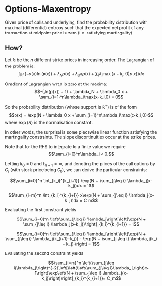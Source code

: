 # Options-Maxentropy
Given price of calls and underlying, find the probability distribution with maximal (differential) entropy such that the expected net profit of any transaction at midpoint price is zero (i.e. satisfying martingality).

## How?
Let $k_i$ be the $n$ different strike prices in increasing order. The Lagrangian of the problem is:
$$\int_{\mathbb{R}^+} \left(-p(x)\ln(p(x)) + \lambda_N p(x) + \lambda_s xp(x) + \sum_{i}\lambda_i\max(x-k_i,0)p(x) \right)dx$$

Gradient of Lagrangian wrt $p$ is zero at the maxima:
$$-(\ln(p(x)) + 1) + \lambda_N + \lambda_0 x + \sum_{i=1}^n\lambda_i\max(x-k_i,0) = 0$$

So the probability distribution (whose support is $\mathbb{R}^+$) is of the form
$$p(x) = \exp(N + \lambda_0 x + \sum_{i=1}^n\lambda_i\max(x-k_i,0))$$
where $\exp(N)$ is the normalisation constant.

In other words, the surprisal is some piecewise linear function satisfying the martingality constraints. The slope discontinuities occur at the strike prices.

Note that for the RHS to integrate to a finite value we require $$\sum_{i=0}^n\lambda_i < 0.$$

Letting $k_0=0$ and $k_{n+1}=\infty$, and denoting the prices of the call options by $C_i$ (with stock price being $C_0$), we can derive the particular constraints:

$$\sum_{i=0}^n \int_{k_i}^{k_{i+1}} \exp(N + \sum_{j\leq i} \lambda_j(x-k_j))dx = 1$$

$$\sum_{i=m}^n \int_{k_i}^{k_{i+1}} x\exp(N + \sum_{j\leq i} \lambda_j(x-k_j))dx = C_m$$

Evaluating the first constraint yields

$$\sum_{i=0}^n \left(\sum_{j\leq i} \lambda_j\right)\left[\exp(N + \sum_{j\leq i} \lambda_j(x-k_j))\right]_{k_i}^{k_{i+1}} = 1$$

$$\sum_{i=0}^n \left(\sum_{j\leq i} \lambda_j\right)\left(\exp(N + \sum_{j\leq i} \lambda_j(k_{i+1}-k_j)) - \exp(N + \sum_{j \leq i} \lambda_j(k_i - k_j))\right) = 1$$

Evaluating the second constraint yields

$$\sum_{i=m}^n \left(\sum_{j\leq i}\lambda_j\right)^{-2}\left[\left(\left(\sum_{j\leq i}\lambda_j\right)x-1\right)\exp\left(N + \sum_{j\leq i} \lambda_j(x-k_j)\right)\right]_{k_i}^{k_{i+1}}= C_m$$
